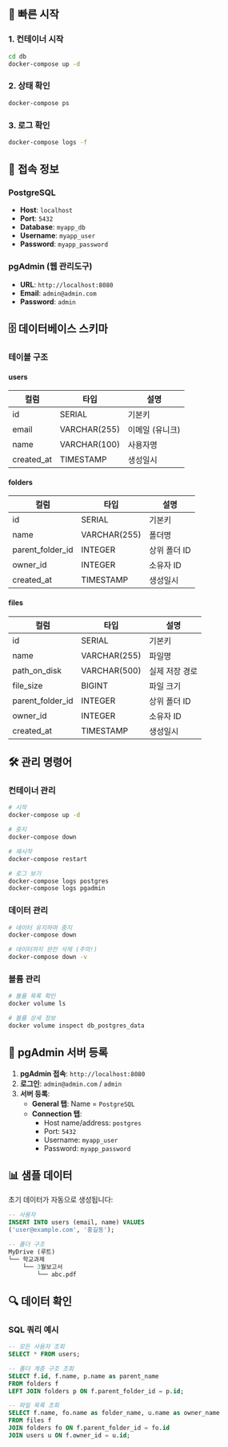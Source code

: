 
## 🚀 빠른 시작

### 1. 컨테이너 시작
```bash
cd db
docker-compose up -d
```

### 2. 상태 확인
```bash
docker-compose ps
```

### 3. 로그 확인
```bash
docker-compose logs -f
```

## 🔗 접속 정보

### PostgreSQL
- **Host**: `localhost`
- **Port**: `5432`
- **Database**: `myapp_db`
- **Username**: `myapp_user`
- **Password**: `myapp_password`

### pgAdmin (웹 관리도구)
- **URL**: `http://localhost:8080`
- **Email**: `admin@admin.com`
- **Password**: `admin`

## 🗄️ 데이터베이스 스키마

### 테이블 구조

#### users
| 컬럼 | 타입 | 설명 |
|------|------|------|
| id | SERIAL | 기본키 |
| email | VARCHAR(255) | 이메일 (유니크) |
| name | VARCHAR(100) | 사용자명 |
| created_at | TIMESTAMP | 생성일시 |

#### folders
| 컬럼 | 타입 | 설명 |
|------|------|------|
| id | SERIAL | 기본키 |
| name | VARCHAR(255) | 폴더명 |
| parent_folder_id | INTEGER | 상위 폴더 ID |
| owner_id | INTEGER | 소유자 ID |
| created_at | TIMESTAMP | 생성일시 |

#### files
| 컬럼 | 타입 | 설명 |
|------|------|------|
| id | SERIAL | 기본키 |
| name | VARCHAR(255) | 파일명 |
| path_on_disk | VARCHAR(500) | 실제 저장 경로 |
| file_size | BIGINT | 파일 크기 |
| parent_folder_id | INTEGER | 상위 폴더 ID |
| owner_id | INTEGER | 소유자 ID |
| created_at | TIMESTAMP | 생성일시 |

## 🛠️ 관리 명령어

### 컨테이너 관리
```bash
# 시작
docker-compose up -d

# 중지
docker-compose down

# 재시작
docker-compose restart

# 로그 보기
docker-compose logs postgres
docker-compose logs pgadmin
```

### 데이터 관리
```bash
# 데이터 유지하며 중지
docker-compose down

# 데이터까지 완전 삭제 (주의!)
docker-compose down -v
```

### 볼륨 관리
```bash
# 볼륨 목록 확인
docker volume ls

# 볼륨 상세 정보
docker volume inspect db_postgres_data
```

## 🔧 pgAdmin 서버 등록

1. **pgAdmin 접속**: `http://localhost:8080`
2. **로그인**: `admin@admin.com` / `admin`
3. **서버 등록**:
   - **General 탭**: Name = `PostgreSQL`
   - **Connection 탭**:
     - Host name/address: `postgres`
     - Port: `5432`
     - Username: `myapp_user`
     - Password: `myapp_password`

## 📊 샘플 데이터

초기 데이터가 자동으로 생성됩니다:

```sql
-- 사용자
INSERT INTO users (email, name) VALUES 
('user@example.com', '홍길동');

-- 폴더 구조
MyDrive (루트)
└── 학교과제
    └── 3월보고서
        └── abc.pdf
```

## 🔍 데이터 확인

### SQL 쿼리 예시
```sql
-- 모든 사용자 조회
SELECT * FROM users;

-- 폴더 계층 구조 조회
SELECT f.id, f.name, p.name as parent_name 
FROM folders f 
LEFT JOIN folders p ON f.parent_folder_id = p.id;

-- 파일 목록 조회
SELECT f.name, fo.name as folder_name, u.name as owner_name
FROM files f
JOIN folders fo ON f.parent_folder_id = fo.id
JOIN users u ON f.owner_id = u.id;
```
